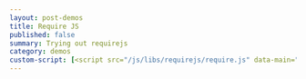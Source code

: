 ```yaml
---
layout: post-demos
title: Require JS
published: false
summary: Trying out requirejs
category: demos
custom-script: [<script src="/js/libs/requirejs/require.js" data-main="/js/config"></script>]
---
```

